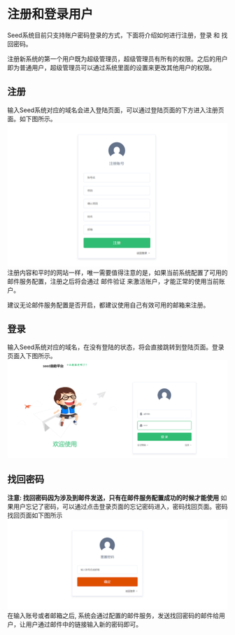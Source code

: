 # 注册和登录用户
Seed系统目前只支持账户密码登录的方式，下面将介绍如何进行注册，登录 和 找回密码。

注册新系统的第一个用户既为超级管理员，超级管理员有所有的权限。之后的用户即为普通用户，超级管理员可以通过系统里面的设置来更改其他用户的权限。

## 注册
输入Seed系统对应的域名会进入登陆页面，可以通过登陆页面的下方进入注册页面。如下图所示。
![注册用户](./注册用户.png)
注册内容和平时的网站一样，唯一需要值得注意的是，如果当前系统配置了可用的邮件服务配置，注册之后将会通过 邮件验证 来激活账户，才能正常的使用当前账户。

建议无论邮件服务配置是否开启，都建议使用自己有效可用的邮箱来注册。

## 登录
输入Seed系统对应的域名，在没有登陆的状态，将会直接跳转到登陆页面。登录页面入下图所示。
![登陆用户](./登录用户.png)

## 找回密码
**注意: 找回密码因为涉及到邮件发送，只有在邮件服务配置成功的时候才能使用**
如果用户忘记了密码，可以通过点击登录页面的忘记密码进入，密码找回页面。密码找回页面如下图所示
![找回密码](./找回密码.png)
在输入账号或者邮箱之后, 系统会通过配置的邮件服务，发送找回密码的邮件给用户，让用户通过邮件中的链接输入新的密码即可。